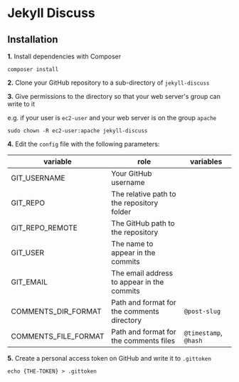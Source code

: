 # Jekyll Discuss

## Installation

**1.** Install dependencies with Composer

`composer install`

**2.** Clone your GitHub repository to a sub-directory of `jekyll-discuss`

**3.** Give permissions to the directory so that your web server's group can write to it

e.g. if your user is `ec2-user` and your web server is on the group `apache`

`sudo chown -R ec2-user:apache jekyll-discuss`

**4.** Edit the `config` file with the following parameters:

| variable               | role                                            | variables
|------------------------|-------------------------------------------------|-----------------------|
| GIT_USERNAME           |  Your GitHub username                           |                       |
| GIT_REPO               |  The relative path to the repository folder     |                       |
| GIT_REPO_REMOTE        |  The GitHub path to the repository              |                       |
| GIT_USER               |  The name to appear in the commits              |                       |
| GIT_EMAIL              |  The email address to appear in the commits     |                       |
| COMMENTS_DIR_FORMAT    |  Path and format for the comments directory     | `@post-slug`          |
| COMMENTS_FILE_FORMAT   |  Path and format for the comments files         | `@timestamp`, `@hash` | 

**5.** Create a personal access token on GitHub and write it to `.gittoken`

`echo {THE-TOKEN} > .gittoken`
